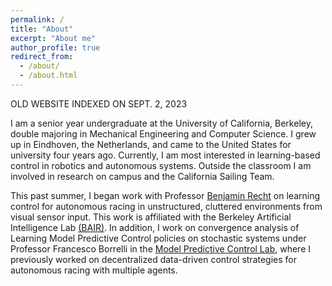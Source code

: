 ```yaml
---
permalink: /
title: "About"
excerpt: "About me"
author_profile: true
redirect_from: 
  - /about/
  - /about.html
---
```

OLD WEBSITE INDEXED ON SEPT. 2, 2023

I am a senior year undergraduate at the University of California, Berkeley, double majoring in Mechanical Engineering and Computer Science. I grew up in Eindhoven, the Netherlands, and came to the United States for university four years ago. Currently, I am most interested in learning-based control in robotics and autonomous systems. Outside the classroom I am involved in research on campus and the California Sailing Team.

This past summer, I began work with Professor [Benjamin Recht](https://people.eecs.berkeley.edu/~brecht/) on learning control for autonomous racing in unstructured, cluttered environments from visual sensor input. This work is affiliated with the Berkeley Artificial Intelligence Lab [(BAIR)](https://bair.berkeley.edu/). In addition, I work on convergence analysis of Learning Model Predictive Control policies on stochastic systems under Professor Francesco Borrelli in the [Model Predictive Control Lab](http://www.mpc.berkeley.edu/), where I previously worked on decentralized data-driven control strategies for autonomous racing with multiple agents.

<!-- 
I believe that thorough knowledge of an entire autonomous system is integral to its successful implementation: from the vehicle's design, its mechanics and dynamics, to the algorithms that control it and the circuits that drive it.
 -->
 
<!-- | Desired Properties | Model-Based Control | Learned Approaches |
|---|---|---|
| Highly Precise Control | :heavy_check_mark: | :x: |
| Provably Safe Behaviour | [x] |  [] |
| stuff | <ul><li> [x] stuff </li></ul> | <ul><li>- [x] </li></ul> | 

- [x] laas
- [ ] laas
- [x] kaas -->

<!-- News
====== -->